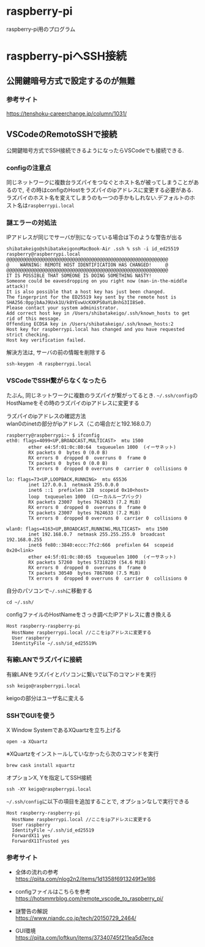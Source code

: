 # raspberry-pi
raspberry-pi用のプログラム

# raspberry-piへSSH接続
## 公開鍵暗号方式で設定するのが無難
### 参考サイト 
https://tenshoku-careerchange.jp/column/1031/

## VSCodeのRemotoSSHで接続
公開鍵暗号方式でSSH接続できるようになったらVSCodeでも接続できる.
### configの注意点
同じネットワークに複数台ラズパイをつなぐとホスト名が被ってしまうことがあるので, その時はconfigのHostをラズパイのipアドレスに変更する必要がある. ラズパイのホスト名を変えてしまうのも一つの手かもしれない.デフォルトのホスト名は`raspberrypi.local`

### 謎エラーの対処法
IPアドレスが同じでサーバが別になっている場合は下のような警告が出る
```
shibatakeigo@shibatakeigonoMacBook-Air .ssh % ssh -i id_ed25519 raspberry@raspberrypi.local 
@@@@@@@@@@@@@@@@@@@@@@@@@@@@@@@@@@@@@@@@@@@@@@@@@@@@@@@@@@@
@    WARNING: REMOTE HOST IDENTIFICATION HAS CHANGED!     @
@@@@@@@@@@@@@@@@@@@@@@@@@@@@@@@@@@@@@@@@@@@@@@@@@@@@@@@@@@@
IT IS POSSIBLE THAT SOMEONE IS DOING SOMETHING NASTY!
Someone could be eavesdropping on you right now (man-in-the-middle attack)!
It is also possible that a host key has just been changed.
The fingerprint for the ED25519 key sent by the remote host is
SHA256:0ppjbAaJ9Uxk1U/k8YEvwUcKXKPS0aYLBnhG3II8Se0.
Please contact your system administrator.
Add correct host key in /Users/shibatakeigo/.ssh/known_hosts to get rid of this message.
Offending ECDSA key in /Users/shibatakeigo/.ssh/known_hosts:2
Host key for raspberrypi.local has changed and you have requested strict checking.
Host key verification failed.
```

解決方法は, サーバの前の情報を削除する
```
ssh-keygen -R raspberrypi.local
```

### VSCodeでSSH繋がらなくなったら
たぶん, 同じネットワークに複数のラズパイが繋がってるとき.
`~/.ssh/config`のHostNameをその時のラズパイのipアドレスに変更する

ラズパイのipアドレスの確認方法 \
wlan0のinetの部分がipアドレス（この場合だと192.168.0.7）
```
raspberry@raspberrypi:~ $ ifconfig
eth0: flags=4099<UP,BROADCAST,MULTICAST>  mtu 1500
        ether e4:5f:01:0c:80:64  txqueuelen 1000  (イーサネット)
        RX packets 0  bytes 0 (0.0 B)
        RX errors 0  dropped 0  overruns 0  frame 0
        TX packets 0  bytes 0 (0.0 B)
        TX errors 0  dropped 0 overruns 0  carrier 0  collisions 0

lo: flags=73<UP,LOOPBACK,RUNNING>  mtu 65536
        inet 127.0.0.1  netmask 255.0.0.0
        inet6 ::1  prefixlen 128  scopeid 0x10<host>
        loop  txqueuelen 1000  (ローカルループバック)
        RX packets 23007  bytes 7624633 (7.2 MiB)
        RX errors 0  dropped 0  overruns 0  frame 0
        TX packets 23007  bytes 7624633 (7.2 MiB)
        TX errors 0  dropped 0 overruns 0  carrier 0  collisions 0

wlan0: flags=4163<UP,BROADCAST,RUNNING,MULTICAST>  mtu 1500
        inet 192.168.0.7  netmask 255.255.255.0  broadcast 192.168.0.255
        inet6 fe80::3840:eccc:7fc2:666  prefixlen 64  scopeid 0x20<link>
        ether e4:5f:01:0c:80:65  txqueuelen 1000  (イーサネット)
        RX packets 57260  bytes 57318239 (54.6 MiB)
        RX errors 0  dropped 0  overruns 0  frame 0
        TX packets 30540  bytes 7867860 (7.5 MiB)
        TX errors 0  dropped 0 overruns 0  carrier 0  collisions 0
```

自分のパソコンで`~/.ssh`に移動する
```
cd ~/.ssh/
```

configファイルのHostNameをさっき調べたIPアドレスに書き換える
```
Host raspberry-raspberry-pi
  HostName raspberrypi.local //ここをipアドレスに変更する
  User raspberry
  IdentityFile ~/.ssh/id_ed25519%  
```

### 有線LANでラズパイに接続
有線LANをラズパイとパソコンに繋いで以下のコマンドを実行
```
ssh keigo@raspberrypi.local
```
keigoの部分はユーザ名に変える

### SSHでGUIを使う
X Window SystemであるXQuartzを立ち上げる
```
open -a XQuartz
```
※XQuartzをインストールしていなかったら次のコマンドを実行
```
brew cask install xquartz
```
オプションX, Yを指定してSSH接続
```
ssh -XY keigo@raspberrypi.local
```
`~/.ssh/config`に以下の項目を追加することで, オプションなしで実行できる
```
Host raspberry-raspberry-pi
  HostName raspberrypi.local //ここをipアドレスに変更する
  User raspberry
  IdentityFile ~/.ssh/id_ed25519
  ForwardX11 yes
  ForwardX11Trusted yes
```
### 参考サイト 
- 全体の流れの参考 \
https://qiita.com/nlog2n2/items/1d1358f6913249f3e186

- configファイルはこちらを参考\
https://hotsmmrblog.com/remote_vscode_to_raspberry_pi/

- 謎警告の解説 \
https://www.niandc.co.jp/tech/20150729_2464/

- GUI環境 \
https://qiita.com/loftkun/items/37340745f211ea5d7ece